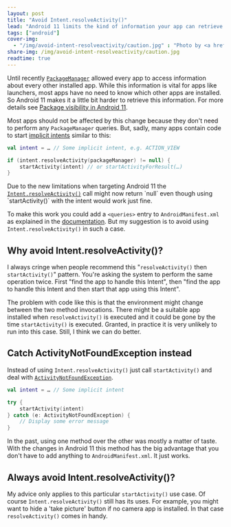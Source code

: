 ```yaml
---
layout: post
title: "Avoid Intent.resolveActivity()"
lead: "Android 11 limits the kind of information your app can retrieve about other apps. Learn why you might have to update your app even though you don't use PackageManager directly."
tags: ["android"]
cover-img:
  - "/img/avoid-intent-resolveactivity/caution.jpg" : "Photo by <a href='https://unsplash.com/@muukii?utm_source=unsplash&amp;utm_medium=referral&amp;utm_content=creditCopyText'>Muukii</a> on <a href='https://unsplash.com/photos/rtX4wxMEI2M'>Unsplash</a>"
share-img: /img/avoid-intent-resolveactivity/caution.jpg
readtime: true
---
```


Until recently [`PackageManager`](https://developer.android.com/reference/kotlin/android/content/pm/PackageManager) allowed every app to access information about every other installed app. While this information is vital for apps like launchers, most apps have no need to know which other apps are installed. So Android 11 makes it a little bit harder to retrieve this information. For more details see [Package visibility in Android 11](https://developer.android.com/preview/privacy/package-visibility).

Most apps should not be affected by this change because they don't need to perform any `PackageManager` queries. But, sadly, many apps contain code to start [implicit intents](https://developer.android.com/guide/components/intents-filters#Types) similar to this:

```kotlin
val intent = … // Some implicit intent, e.g. ACTION_VIEW

if (intent.resolveActivity(packageManager) != null) {
    startActivity(intent) // or startActivityForResult(…)
}
```

Due to the new limitations when targeting Android 11 the [`Intent.resolveActivity()`](https://developer.android.com/reference/kotlin/android/content/Intent#resolveActivity(android.content.pm.PackageManager)) call might now return `null` even though using `startActivity()` with the intent would work just fine.

To make this work you could add a `<queries>` entry to `AndroidManifest.xml` as explained in the [documentation](https://developer.android.com/preview/privacy/package-visibility). But my suggestion is to avoid using `Intent.resolveActivity()` in such a case.

## Why avoid Intent.resolveActivity()?

I always cringe when people recommend this "`resolveActivity()` then `startActivity()`" pattern. You're asking the system to perform the same operation twice. First "find the app to handle this Intent", then "find the app to handle this Intent and then start that app using this Intent".

The problem with code like this is that the environment might change between the two method invocations. There might be a suitable app installed when `resolveActivity()` is executed and it could be gone by the time `startActivity()` is executed. Granted, in practice it is very unlikely to run into this case. Still, I think we can do better.

## Catch ActivityNotFoundException instead

Instead of using `Intent.resolveActivity()` just call `startActivity()` and deal with [`ActivityNotFoundException`](https://developer.android.com/reference/kotlin/android/content/ActivityNotFoundException).

```kotlin
val intent = … // Some implicit intent

try {
    startActivity(intent)
} catch (e: ActivityNotFoundException) {
    // Display some error message
}
```

In the past, using one method over the other was mostly a matter of taste. With the changes in Android 11 this method has the big advantage that you don't have to add anything to `AndroidManifest.xml`. It just works.

## Always avoid Intent.resolveActivity()?

My advice only applies to this particular `startActivity()` use case. Of course `Intent.resolveActivity()` still has its uses. For example, you might want to hide a 'take picture' button if no camera app is installed. In that case `resolveActivity()` comes in handy.
